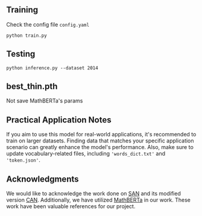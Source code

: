 ## Training

Check the config file ```config.yaml``` 

```
python train.py
```

## Testing

```
python inference.py --dataset 2014
```


## best_thin.pth
Not save MathBERTa's params



## Practical Application Notes

If you aim to use this model for real-world applications, it's recommended to train on larger datasets. Finding data that matches your specific application scenario can greatly enhance the model's performance. Also, make sure to update vocabulary-related files, including `'words_dict.txt'` and `'token.json'`.


## Acknowledgments

We would like to acknowledge the work done on [SAN](https://github.com/tal-tech/SAN) and its modified version [CAN](https://github.com/LBH1024/CAN). Additionally, we have utilized [MathBERTa](https://github.com/witiko/scm-at-arqmath3) in our work. These work have been valuable references for our project.


